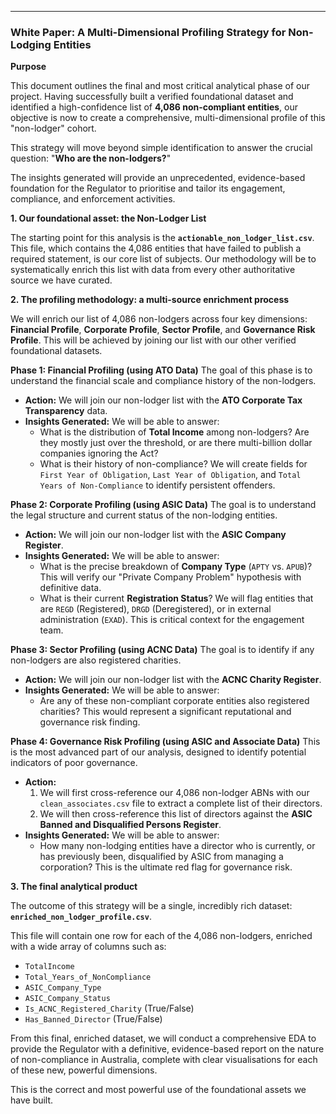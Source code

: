 
---

### **White Paper: A Multi-Dimensional Profiling Strategy for Non-Lodging Entities**

**Purpose**

This document outlines the final and most critical analytical phase of our project. Having successfully built a verified foundational dataset and identified a high-confidence list of **4,086 non-compliant entities**, our objective is now to create a comprehensive, multi-dimensional profile of this "non-lodger" cohort.

This strategy will move beyond simple identification to answer the crucial question: "**Who are the non-lodgers?**"

The insights generated will provide an unprecedented, evidence-based foundation for the Regulator to prioritise and tailor its engagement, compliance, and enforcement activities.

**1. Our foundational asset: the Non-Lodger List**

The starting point for this analysis is the **`actionable_non_lodger_list.csv`**. This file, which contains the 4,086 entities that have failed to publish a required statement, is our core list of subjects. Our methodology will be to systematically enrich this list with data from every other authoritative source we have curated.

**2. The profiling methodology: a multi-source enrichment process**

We will enrich our list of 4,086 non-lodgers across four key dimensions: **Financial Profile**, **Corporate Profile**, **Sector Profile**, and **Governance Risk Profile**. This will be achieved by joining our list with our other verified foundational datasets.

**Phase 1: Financial Profiling (using ATO Data)**
The goal of this phase is to understand the financial scale and compliance history of the non-lodgers.

*   **Action:** We will join our non-lodger list with the **ATO Corporate Tax Transparency** data.
*   **Insights Generated:** We will be able to answer:
    *   What is the distribution of **Total Income** among non-lodgers? Are they mostly just over the threshold, or are there multi-billion dollar companies ignoring the Act?
    *   What is their history of non-compliance? We will create fields for `First Year of Obligation`, `Last Year of Obligation`, and `Total Years of Non-Compliance` to identify persistent offenders.

**Phase 2: Corporate Profiling (using ASIC Data)**
The goal is to understand the legal structure and current status of the non-lodging entities.

*   **Action:** We will join our non-lodger list with the **ASIC Company Register**.
*   **Insights Generated:** We will be able to answer:
    *   What is the precise breakdown of **Company Type** (`APTY` vs. `APUB`)? This will verify our "Private Company Problem" hypothesis with definitive data.
    *   What is their current **Registration Status**? We will flag entities that are `REGD` (Registered), `DRGD` (Deregistered), or in external administration (`EXAD`). This is critical context for the engagement team.

**Phase 3: Sector Profiling (using ACNC Data)**
The goal is to identify if any non-lodgers are also registered charities.

*   **Action:** We will join our non-lodger list with the **ACNC Charity Register**.
*   **Insights Generated:** We will be able to answer:
    *   Are any of these non-compliant corporate entities also registered charities? This would represent a significant reputational and governance risk finding.

**Phase 4: Governance Risk Profiling (using ASIC and Associate Data)**
This is the most advanced part of our analysis, designed to identify potential indicators of poor governance.

*   **Action:**
    1.  We will first cross-reference our 4,086 non-lodger ABNs with our `clean_associates.csv` file to extract a complete list of their directors.
    2.  We will then cross-reference this list of directors against the **ASIC Banned and Disqualified Persons Register**.
*   **Insights Generated:** We will be able to answer:
    *   How many non-lodging entities have a director who is currently, or has previously been, disqualified by ASIC from managing a corporation? This is the ultimate red flag for governance risk.

**3. The final analytical product**

The outcome of this strategy will be a single, incredibly rich dataset: **`enriched_non_lodger_profile.csv`**.

This file will contain one row for each of the 4,086 non-lodgers, enriched with a wide array of columns such as:
*   `TotalIncome`
*   `Total_Years_of_NonCompliance`
*   `ASIC_Company_Type`
*   `ASIC_Company_Status`
*   `Is_ACNC_Registered_Charity` (True/False)
*   `Has_Banned_Director` (True/False)

From this final, enriched dataset, we will conduct a comprehensive EDA to provide the Regulator with a definitive, evidence-based report on the nature of non-compliance in Australia, complete with clear visualisations for each of these new, powerful dimensions.

This is the correct and most powerful use of the foundational assets we have built.
